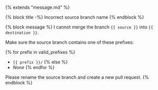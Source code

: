 {% extends "message.md" %}

{% block title -%}
Incorrect source branch name
{% endblock %}

{% block message %}
I cannot merge the branch `{{ source }}` into
`{{ destination }}`.

Make sure the source branch contains one of these prefixes:

{% for prefix in valid_prefixes %}
* `{{ prefix }}/`
{% else %}
* *None*
{% endfor %}

Please rename the source branch and create a new pull request.
{% endblock %}
